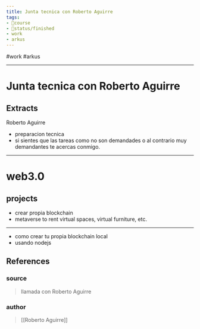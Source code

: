 ```yaml
---
title: Junta tecnica con Roberto Aguirre
tags:
- 🎒course
- 🚦status/finished
- work
- arkus
---
```


#work #arkus

---

# Junta tecnica con Roberto Aguirre

## Extracts

Roberto Aguirre
- preparacion tecnica
- si sientes que las tareas como no son demandades o al contrario muy demandantes te acercas conmigo.

---
# web3.0
## projects
- crear propia blockchain
- metaverse to rent virtual spaces, virtual furniture, etc.

---
- como crear tu propia blockchain local
- usando nodejs
## References

### source
>  llamada con Roberto Aguirre
### author
>  [[Roberto Aguirre]]

